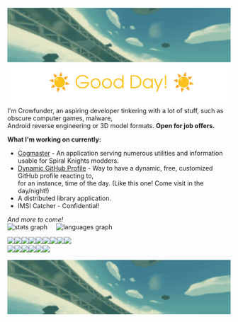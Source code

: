 ![](https://raw.githubusercontent.com/Crowfunder/Crowfunder/refs/heads/main/assets/banner.gif?)
![](https://raw.githubusercontent.com/Crowfunder/Crowfunder/refs/heads/main/assets/greeting.png?)
<br>
I'm Crowfunder, an aspiring developer tinkering with a lot of stuff, such as obscure computer games, malware, <br>Android reverse engineering or 3D model formats. **Open for job offers.**

**What I'm working on currently:**
- [Cogmaster](https://github.com/Crowfunder/Cogmaster) - An application serving numerous utilities and information usable for Spiral Knights modders.
- [Dynamic GitHub Profile](https://github.com/Crowfunder/Crowfunder) - Way to have a dynamic, free, customized GitHub profile reacting to,<br> for an instance, time of the day. (Like this one! Come visit in the day/night!)
- A distributed library application.
- IMSI Catcher - Confidential! 

*And more to come!*<br>
  <img src="https://github-readme-stats.vercel.app/api?username=crowfunder&hide_title=false&hide_rank=false&show_icons=true&include_all_commits=true&count_private=true&disable_animations=false&theme=dracula&locale=en&hide_border=false&order=1" height="150" alt="stats graph"/>
  <img width="12" />
  <img src="https://github-readme-stats.vercel.app/api/top-langs?username=crowfunder&locale=en&hide_title=false&layout=compact&card_width=320&langs_count=5&theme=dracula&hide_border=false&order=2" height="150" alt="languages graph"  />


[![](https://cyber.dabamos.de/88x31/vscbutton.gif)](https://code.visualstudio.com/)[![](https://cyber.dabamos.de/88x31/discord2.gif)](https://discord.gg/RAf499a)[![](https://cyber.dabamos.de/88x31/ddg.gif)](https://duckduckgo.com)[![](https://cyber.dabamos.de/88x31/firefox3.gif)](https://www.mozilla.org/en-US/firefox/new/)[![](https://cyber.dabamos.de/88x31/get_java.gif)](https://www.java.com/pl/download/manual.jsp)[![](https://cyber.dabamos.de/88x31/gimp.gif)](https://www.gimp.org/downloads/)[![](https://cyber.dabamos.de/88x31/github.gif)](https://github.com/Crowfunder)![](https://cyber.dabamos.de/88x31/hair.gif)[![](https://cyber.dabamos.de/88x31/irfan.gif)](https://www.irfanview.com/)<br>
![](https://cyber.dabamos.de/88x31/letsnotencrypt.gif)[![](https://cyber.dabamos.de/88x31/notepadpp2.gif)](https://notepad-plus-plus.org/downloads/)[![](https://cyber.dabamos.de/88x31/pokemon.gif)](https://pokemonshowdown.com/)[![](https://cyber.dabamos.de/88x31/scottgames.gif)](https://scottgames.com/)[![](https://cyber.dabamos.de/88x31/screw.gif)](http://192.168.0.1)![](https://cyber.dabamos.de/88x31/cc-some.gif)

![](https://raw.githubusercontent.com/Crowfunder/Crowfunder/refs/heads/main/assets/banner.gif?)

